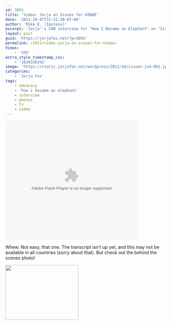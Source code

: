 ```yaml
---
id: 3891
title: 'Video: Jorja on Issues for HIBAE'
date: '2011-10-07T15:31:30-07:00'
author: 'Mika E. (Ipstenu)'
excerpt: 'Jorja''s CNN interview for "How I Became an Elephant" on "Issues with Jane", from October 6th.'
layout: post
guid: 'https://jorjafox.net/?p=3891'
permalink: /2011/video-jorja-on-issues-for-hibae/
Views:
    - '435'
astra_style_timestamp_css:
    - '1634336342'
image: 'https://static.jorjafox.net/wordpress/2011/10/issues-jvm-001.jpg'
categories:
    - 'Jorja Fox'
tags:
    - advocacy
    - 'how i became an elephant'
    - interview
    - photos
    - tv
    - video
---
```


<object width="416" height="374" classid="clsid:D27CDB6E-AE6D-11cf-96B8-444553540000" id="ep"><param name="allowfullscreen" value="true" /><param name="allowscriptaccess" value="always" /><param name="wmode" value="transparent" /><param name="movie" value="http://i.cdn.turner.com/cnn/.element/apps/cvp/3.0/swf/cnn_416x234_embed.swf?context=embed&videoId=bestoftv/2011/10/07/jvm-how-i-became-an-elephant.hln" /><param name="bgcolor" value="#000000" /><embed src="http://i.cdn.turner.com/cnn/.element/apps/cvp/3.0/swf/cnn_416x234_embed.swf?context=embed&videoId=bestoftv/2011/10/07/jvm-how-i-became-an-elephant.hln" type="application/x-shockwave-flash" bgcolor="#000000" allowfullscreen="true" allowscriptaccess="always" width="416" wmode="transparent" height="374"></embed></object>

Whew. Not easy, that one. The transcript isn't up yet, and this may not be available in all countries (sorry about that). But check out the behind the scenes photo!

<a href="https://jorjafox.net/gallery/media/social/issues-jvm-20111007.jpg"><img src="//static.jorjafox.net/wordpress/2011/10/issues-jvm-001-230x172.jpg" alt="" title="issues-jvm-001" width="230" height="172" class="aligncenter size-medium wp-image-3892" /></a>
